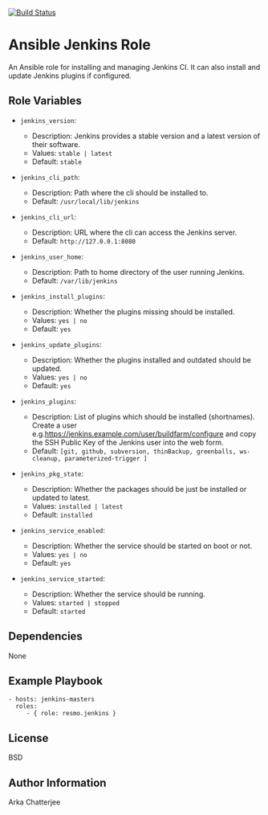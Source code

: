 [![Build Status](https://travis-ci.org/resmo/ansible-role-jenkins.svg?branch=master)](https://travis-ci.org/resmo/ansible-role-jenkins)

Ansible Jenkins Role
====================

An Ansible role for installing and managing Jenkins CI. It can also install and update Jenkins plugins if configured.

Role Variables
--------------

* `jenkins_version`:
  - Description: Jenkins provides a stable version and a latest version of their software.
  - Values: `stable | latest`
  - Default: `stable`

* `jenkins_cli_path`:
  - Description: Path where the cli should be installed to.
  - Default: `/usr/local/lib/jenkins`

* `jenkins_cli_url`:
  - Description: URL where the cli can access the Jenkins server.
  - Default: `http://127.0.0.1:8080`

* `jenkins_user_home`:
  - Description: Path to home directory of the user running Jenkins.
  - Default: `/var/lib/jenkins`

* `jenkins_install_plugins`:
  - Description: Whether the plugins missing should be installed.
  - Values: `yes | no`
  - Default: `yes`

* `jenkins_update_plugins`:
  - Description: Whether the plugins installed and outdated should be updated.
  - Values: `yes | no`
  - Default: `yes`

* `jenkins_plugins`:
  - Description: List of plugins which should be installed (shortnames). Create a user e.g.https://jenkins.example.com/user/buildfarm/configure and copy the SSH Public Key of the Jenkins user into the web form.
  - Default: `[git, github, subversion, thinBackup, greenballs, ws-cleanup, parameterized-trigger ]`

* `jenkins_pkg_state`:
  - Description: Whether the packages should be just be installed or updated to latest.
  - Values: `installed | latest`
  - Default: `installed`

* `jenkins_service_enabled`:
  - Description: Whether the service should be started on boot or not.
  - Values: `yes | no`
  - Default: `yes`

* `jenkins_service_started`:
  - Description: Whether the service should be running.
  - Values: `started | stopped`
  - Default: `started`

Dependencies
------------

None

Example Playbook
----------------

    - hosts: jenkins-masters
      roles:
         - { role: resmo.jenkins }

License
-------

BSD

Author Information
------------------

Arka Chatterjee
